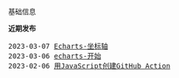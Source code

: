 <pre>
基础信息
</pre>

<pre>
<strong>近期发布</strong>

2023-03-07 <a href="https://blog.152527.xyz/posts/4.html" target="_blank">Echarts-坐标轴</a>
2023-03-06 <a href="https://blog.152527.xyz/posts/3.html" target="_blank">echarts-开始</a>
2023-02-06 <a href="https://blog.152527.xyz/posts/2.html" target="_blank">用JavaScript创建GitHub Action</a>
</pre>


